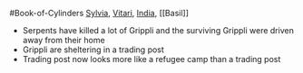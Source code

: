#Book-of-Cylinders 
[Sylvia](PCs/Past/Sylvia.md), [Vitari](PCs/Past/Vitari.md), [India](PCs/Current/India.md), [[Basil]]

- Serpents have killed a lot of Grippli and the surviving Grippli were driven away from their home
- Grippli are sheltering in a trading post
- Trading post now looks more like a refugee camp than a trading post